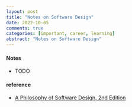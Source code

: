 ```yaml
---
layout: post
title: "Notes on Software Design"
date: 2022-10-05
comments: true
categories: [important, career, learning]
abstract: "Notes on Software Design"
---
```


#### Notes  
* TODO  

#### reference
* [A Philosophy of Software Design, 2nd Edition](https://read.amazon.com/?asin=B09B8LFKQL&ref_=kwl_kr_iv_rec_1&language=en-US)  
